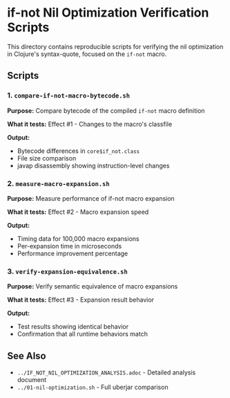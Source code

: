 # if-not Nil Optimization Verification Scripts

This directory contains reproducible scripts for verifying the nil optimization in Clojure's syntax-quote, focused on the `if-not` macro.

## Scripts

### 1. `compare-if-not-macro-bytecode.sh`

**Purpose:** Compare bytecode of the compiled `if-not` macro definition

**What it tests:** Effect #1 - Changes to the macro's classfile

**Output:**
- Bytecode differences in `core$if_not.class`
- File size comparison
- javap disassembly showing instruction-level changes

### 2. `measure-macro-expansion.sh`

**Purpose:** Measure performance of if-not macro expansion

**What it tests:** Effect #2 - Macro expansion speed

**Output:**
- Timing data for 100,000 macro expansions
- Per-expansion time in microseconds
- Performance improvement percentage

### 3. `verify-expansion-equivalence.sh`

**Purpose:** Verify semantic equivalence of macro expansions

**What it tests:** Effect #3 - Expansion result behavior

**Output:**
- Test results showing identical behavior
- Confirmation that all runtime behaviors match

## See Also

- `../IF_NOT_NIL_OPTIMIZATION_ANALYSIS.adoc` - Detailed analysis document
- `../01-nil-optimization.sh` - Full uberjar comparison
